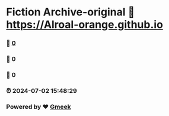# Fiction Archive-original :link: https://Alroal-orange.github.io 
### :page_facing_up: [0](https://Alroal-orange.github.io/tag.html) 
### :speech_balloon: 0 
### :hibiscus: 0 
### :alarm_clock: 2024-07-02 15:48:29 
### Powered by :heart: [Gmeek](https://github.com/Meekdai/Gmeek)
